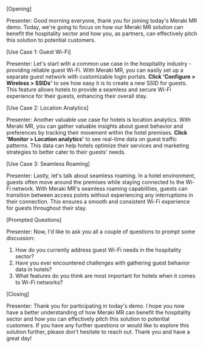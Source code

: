 [Opening]

Presenter: Good morning everyone, thank you for joining today's Meraki MR demo. Today, we're going to focus on how our Meraki MR solution can benefit the hospitality sector and how you, as partners, can effectively pitch this solution to potential customers. 

[Use Case 1: Guest Wi-Fi]

Presenter: Let's start with a common use case in the hospitality industry - providing reliable guest Wi-Fi. With Meraki MR, you can easily set up a separate guest network with customizable login portals. **Click 'Configure > Wireless > SSIDs'** to see how easy it is to create a new SSID for guests. This feature allows hotels to provide a seamless and secure Wi-Fi experience for their guests, enhancing their overall stay.

[Use Case 2: Location Analytics]

Presenter: Another valuable use case for hotels is location analytics. With Meraki MR, you can gather valuable insights about guest behavior and preferences by tracking their movement within the hotel premises. **Click 'Monitor > Location analytics'** to see real-time data on guest traffic patterns. This data can help hotels optimize their services and marketing strategies to better cater to their guests' needs.

[Use Case 3: Seamless Roaming]

Presenter: Lastly, let's talk about seamless roaming. In a hotel environment, guests often move around the premises while staying connected to the Wi-Fi network. With Meraki MR's seamless roaming capabilities, guests can transition between access points without experiencing any interruptions in their connection. This ensures a smooth and consistent Wi-Fi experience for guests throughout their stay.

[Prompted Questions]

Presenter: Now, I'd like to ask you all a couple of questions to prompt some discussion:

1. How do you currently address guest Wi-Fi needs in the hospitality sector?
2. Have you ever encountered challenges with gathering guest behavior data in hotels?
3. What features do you think are most important for hotels when it comes to Wi-Fi networks?

[Closing]

Presenter: Thank you for participating in today's demo. I hope you now have a better understanding of how Meraki MR can benefit the hospitality sector and how you can effectively pitch this solution to potential customers. If you have any further questions or would like to explore this solution further, please don't hesitate to reach out. Thank you and have a great day!